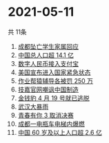 # 2021-05-11
  共 11条

  <!-- BEGIN -->
  <!-- 最后更新时间:Tue May 11 2021 05:14:49 GMT+0000 (Coordinated Universal Time) -->
  1. [成都坠亡学生家属回应](https://www.zhihu.com/search?q=成都49中)
1. [中国总人口超 14.1 亿](https://www.zhihu.com/search?q=七普数据)
1. [数字人民币接入支付宝](https://www.zhihu.com/search?q=数字人民币)
1. [美国宣布进入国家紧急状态](https://www.zhihu.com/search?q=美国国家紧急状态)
1. [作业帮猿辅导各被罚 250 万](https://www.zhihu.com/search?q=作业帮猿辅导)
1. [技嘉官网嘲讽中国制造](https://www.zhihu.com/search?q=技嘉)
1. [金钱豹 4 月 19 号就已逃脱](https://www.zhihu.com/search?q=杭州金钱豹)
1. [武汉大暴雨](https://www.zhihu.com/search?q=武汉暴雨)
1. [青春有你 3 取消决赛](https://www.zhihu.com/search?q=青春有你3)
1. [成都一电瓶车电梯内爆燃](https://www.zhihu.com/search?q=电瓶车爆炸)
1. [中国 60 岁及以上人口超 2.6 亿](https://www.zhihu.com/search?q=人口老龄化)
  <!-- END -->
  